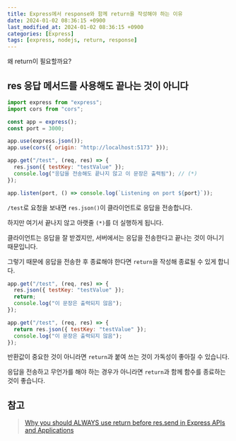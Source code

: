 ```yaml
---
title: Express에서 response와 함께 return을 작성해야 하는 이유
date: 2024-01-02 08:36:15 +0900
last_modified_at: 2024-01-02 08:36:15 +0900
categories: [Express]
tags: [express, nodejs, return, response]
---
```


왜 return이 필요할까요?

## res 응답 메서드를 사용해도 끝나는 것이 아니다

```javascript
import express from "express";
import cors from "cors";

const app = express();
const port = 3000;

app.use(express.json());
app.use(cors({ origin: "http://localhost:5173" }));

app.get("/test", (req, res) => {
  res.json({ testKey: "testValue" });
  console.log("응답을 전송해도 끝나지 않고 이 문장은 출력됨"); // (*)
});

app.listen(port, () => console.log(`Listening on port ${port}`));
```

`/test`로 요청을 보내면 `res.json()`이 클라이언트로 응답을 전송합니다.

하지만 여기서 끝나지 않고 아랫줄 `(*)`를 더 실행하게 됩니다.

클라이언트는 응답을 잘 받겠지만, 서버에서는 응답을 전송한다고 끝나는 것이 아니기 때문입니다.

그렇기 때문에 응답을 전송한 후 종료해야 한다면 `return`을 작성해 종료될 수 있게 합니다.

```javascript
app.get("/test", (req, res) => {
  res.json({ testKey: "testValue" });
  return;
  console.log("이 문장은 출력되지 않음");
});
```

```javascript
app.get("/test", (req, res) => {
  return res.json({ testKey: "testValue" });
  console.log("이 문장은 출력되지 않음");
});
```

반환값이 중요한 것이 아니라면 `return`과 붙여 쓰는 것이 가독성이 좋아질 수 있습니다.

응답을 전송하고 무언가를 해야 하는 경우가 아니라면 `return`과 함께 함수를 종료하는 것이 좋습니다.

## 참고

> [Why you should ALWAYS use return before res.send in Express APIs and Applications](https://dev.to/adamkatora/why-you-should-always-use-return-before-ressend-in-express-apis-and-applications-k9k)
